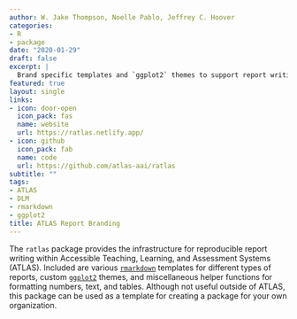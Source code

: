 ```yaml
---
author: W. Jake Thompson, Noelle Pablo, Jeffrey C. Hoover
categories:
- R
- package
date: "2020-01-29"
draft: false
excerpt: |
  Brand specific templates and `ggplot2` themes to support report writing at Accessible Teaching, Learning, and Assessment Systems (ATLAS).
featured: true
layout: single
links:
- icon: door-open
  icon_pack: fas
  name: website
  url: https://ratlas.netlify.app/
- icon: github
  icon_pack: fab
  name: code
  url: https://github.com/atlas-aai/ratlas
subtitle: ""
tags:
- ATLAS
- DLM
- rmarkdown
- ggplot2
title: ATLAS Report Branding
---
```


The `ratlas` package provides the infrastructure for reproducible report writing within Accessible Teaching, Learning, and Assessment Systems (ATLAS). Included are various [`rmarkdown`](https://rmarkdown.rstudio.com/) templates for different types of reports, custom [`ggplot2`](https://ggplot2.tidyverse.org) themes, and miscellaneous helper functions for formatting numbers, text, and tables. Although not useful outside of ATLAS, this package can be used as a template for creating a package for your own organization.
